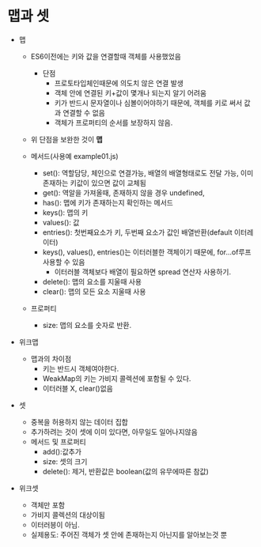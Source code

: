 # 맵과 셋

- 맵

  - ES6이전에는 키와 값을 연결할때 객체를 사용했었음
    - 단점
      - 프로토타입체인때문에 의도치 않은 연결 발생
      - 객체 안에 연결된 키+값이 몇개나 되는지 알기 어려움
      - 키가 반드시 문자열이나 심볼이어야하기 때문에, 객체를 키로 써서 값과 연결할 수 없음
      - 객체가 프로퍼티의 순서를 보장하지 않음.
  - 위 단점을 보완한 것이 **맵**
  - 메서드(사용예 example01.js)

    - set(): 역할담당, 체인으로 연결가능, 배열의 배열형태로도 전달 가능, 이미 존재하는 키값이 있으면 값이 교체됨
    - get(): 역알을 가져올때, 존재하지 않을 경우 undefined,
    - has(): 맵에 키가 존재하는지 확인하는 메서드
    - keys(): 맵의 키
    - values(): 값
    - entries(): 첫번째요소가 키, 두번째 요소가 값인 배열반환(default 이터레이터)
    - keys(), values(), entries()는 이터러블한 객체이기 때문에, for...of루프 사용할 수 있음
      - 이터러블 객체보다 배열이 필요하면 spread 연산자 사용하기.
    - delete(): 맵의 요소를 지울때 사용
    - clear(): 맵의 모든 요소 지울때 사용

  - 프로퍼티
    - size: 맵의 요소를 숫자로 반환.

- 위크맵
  - 맵과의 차이점
    - 키는 반드시 객체여야한다.
    - WeakMap의 키는 가비지 콜렉션에 포함될 수 있다.
    - 이터러블 X, clear()없음
- 셋

  - 중복을 허용하지 않는 데이터 집합
  - 추가하려는 것이 셋에 이미 있다면, 아무일도 일어나지않음
  - 메서드 및 프로퍼티
    - add():값추가
    - size: 셋의 크기
    - delete(): 제거, 반환값은 boolean(값의 유무에따른 참값)

- 위크셋
  - 객체만 포함
  - 가비지 콜렉션의 대상이됨
  - 이터러븡이 아님.
  - 실제용도: 주어진 객체가 셋 안에 존재하는지 아닌지를 알아보는것 뿐
